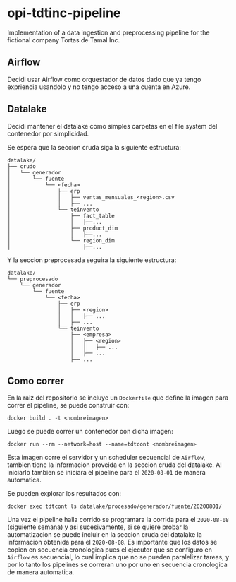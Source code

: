 # opi-tdtinc-pipeline

Implementation of a data ingestion and preprocessing pipeline for the fictional
company Tortas de Tamal Inc.


## Airflow

Decidi usar Airflow como orquestador de datos dado que ya tengo expriencia
usandolo y no tengo acceso a una cuenta en Azure.


## Datalake

Decidi mantener el datalake como simples carpetas en el file system del
contenedor por simplicidad.

Se espera que la seccion cruda siga la siguiente estructura:

    datalake/
    ├── crudo
    │   └── generador
    │       └── fuente
    │           └── <fecha>
    │               ├── erp
    │               │   ├── ventas_mensuales_<region>.csv
    │               │   ├── ...
    │               └── teinvento
    │                   ├── fact_table
    │                   │   ├──...
    │                   ├── product_dim
    │                   │   ├──...
    │                   └── region_dim
    │                       ├──...

Y la seccion preprocesada seguira la siguiente estructura:

    datalake/
    └── preprocesado
        └── generador
            └── fuente
                └── <fecha>
                    ├── erp
                    │   ├── <region>
                    │   │   ├── ...
                    │   ├── ...
                    └── teinvento
                        ├── <empresa>
                        │   ├── <region>
                        │   │   ├── ...
                        │   ├── ...
                        ├── ...


## Como correr

En la raiz del repositorio se incluye un `Dockerfile` que define la imagen
para correr el pipeline, se puede construir con:

    docker build . -t <nombreimagen>

Luego se puede correr un contenedor con dicha imagen:

    docker run --rm --network=host --name=tdtcont <nombreimagen>

Esta imagen corre el servidor y un scheduler secuencial de `Airflow`, tambien
tiene la informacion proveida en la seccion cruda del datalake. Al iniciarlo
tambien se iniciara el pipeline para el `2020-08-01` de manera automatica.

Se pueden explorar los resultados con:

    docker exec tdtcont ls datalake/procesado/generador/fuente/20200801/

Una vez el pipeline halla corrido se programara la corrida para el `2020-08-08`
(siguiente semana) y asi sucesivamente, si se quiere probar la automatizacion
se puede incluir en la seccion cruda del datalake la informacion obtenida
para el `2020-08-08`. Es importante que los datos se copien en secuencia
cronologica pues el ejecutor que se configuro en `Airflow` es secuencial,
lo cual implica que no se pueden paralelizar tareas, y por lo tanto los
pipelines se correran uno por uno en secuencia cronologica de manera
automatica.
